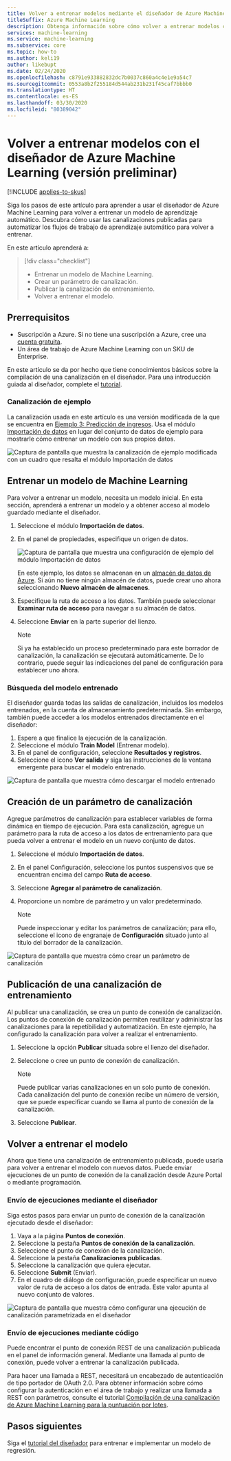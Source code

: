 ```yaml
---
title: Volver a entrenar modelos mediante el diseñador de Azure Machine Learning (versión preliminar)
titleSuffix: Azure Machine Learning
description: Obtenga información sobre cómo volver a entrenar modelos con canalizaciones publicadas en el diseñador de Azure Machine Learning (versión preliminar).
services: machine-learning
ms.service: machine-learning
ms.subservice: core
ms.topic: how-to
ms.author: keli19
author: likebupt
ms.date: 02/24/2020
ms.openlocfilehash: c8791e933882832dc7b0037c860a4c4e1e9a54c7
ms.sourcegitcommit: 0553a8b2f255184d544ab231b231f45caf7bbbb0
ms.translationtype: HT
ms.contentlocale: es-ES
ms.lasthandoff: 03/30/2020
ms.locfileid: "80389042"
---
```

# <a name="retrain-models-with-azure-machine-learning-designer-preview"></a>Volver a entrenar modelos con el diseñador de Azure Machine Learning (versión preliminar)
[!INCLUDE [applies-to-skus](../../includes/aml-applies-to-enterprise-sku.md)]

Siga los pasos de este artículo para aprender a usar el diseñador de Azure Machine Learning para volver a entrenar un modelo de aprendizaje automático. Descubra cómo usar las canalizaciones publicadas para automatizar los flujos de trabajo de aprendizaje automático para volver a entrenar.

En este artículo aprenderá a:

> [!div class="checklist"]
> * Entrenar un modelo de Machine Learning.
> * Crear un parámetro de canalización.
> * Publicar la canalización de entrenamiento.
> * Volver a entrenar el modelo.

## <a name="prerequisites"></a>Prerrequisitos

* Suscripción a Azure. Si no tiene una suscripción a Azure, cree una [cuenta gratuita](https://aka.ms/AMLFree).
* Un área de trabajo de Azure Machine Learning con un SKU de Enterprise.

En este artículo se da por hecho que tiene conocimientos básicos sobre la compilación de una canalización en el diseñador. Para una introducción guiada al diseñador, complete el [tutorial](tutorial-designer-automobile-price-train-score.md). 

### <a name="sample-pipeline"></a>Canalización de ejemplo

La canalización usada en este artículo es una versión modificada de la que se encuentra en [Ejemplo 3: Predicción de ingresos](how-to-designer-sample-classification-predict-income.md). Usa el módulo [Importación de datos](algorithm-module-reference/import-data.md) en lugar del conjunto de datos de ejemplo para mostrarle cómo entrenar un modelo con sus propios datos.

![Captura de pantalla que muestra la canalización de ejemplo modificada con un cuadro que resalta el módulo Importación de datos](./media/how-to-retrain-designer/modified-sample-pipeline.png)

## <a name="train-a-machine-learning-model"></a>Entrenar un modelo de Machine Learning

Para volver a entrenar un modelo, necesita un modelo inicial. En esta sección, aprenderá a entrenar un modelo y a obtener acceso al modelo guardado mediante el diseñador.

1. Seleccione el módulo **Importación de datos**.
1. En el panel de propiedades, especifique un origen de datos.

   ![Captura de pantalla que muestra una configuración de ejemplo del módulo Importación de datos](./media/how-to-retrain-designer/import-data-settings.png)

   En este ejemplo, los datos se almacenan en un [almacén de datos de Azure](how-to-access-data.md). Si aún no tiene ningún almacén de datos, puede crear uno ahora seleccionando **Nuevo almacén de almacenes**.

1. Especifique la ruta de acceso a los datos. También puede seleccionar **Examinar ruta de acceso** para navegar a su almacén de datos. 
1. Seleccione **Enviar** en la parte superior del lienzo.
    
   > [!NOTE]
   > Si ya ha establecido un proceso predeterminado para este borrador de canalización, la canalización se ejecutará automáticamente. De lo contrario, puede seguir las indicaciones del panel de configuración para establecer uno ahora.

### <a name="find-your-trained-model"></a>Búsqueda del modelo entrenado

El diseñador guarda todas las salidas de canalización, incluidos los modelos entrenados, en la cuenta de almacenamiento predeterminada. Sin embargo, también puede acceder a los modelos entrenados directamente en el diseñador:

1. Espere a que finalice la ejecución de la canalización.
1. Seleccione el módulo **Train Model** (Entrenar modelo).
1. En el panel de configuración, seleccione **Resultados y registros**.
1. Seleccione el icono **Ver salida** y siga las instrucciones de la ventana emergente para buscar el modelo entrenado.

![Captura de pantalla que muestra cómo descargar el modelo entrenado](./media/how-to-retrain-designer/trained-model-view-output.png)

## <a name="create-a-pipeline-parameter"></a>Creación de un parámetro de canalización

Agregue parámetros de canalización para establecer variables de forma dinámica en tiempo de ejecución. Para esta canalización, agregue un parámetro para la ruta de acceso a los datos de entrenamiento para que pueda volver a entrenar el modelo en un nuevo conjunto de datos.

1. Seleccione el módulo **Importación de datos**.
1. En el panel Configuración, seleccione los puntos suspensivos que se encuentran encima del campo **Ruta de acceso**.
1. Seleccione **Agregar al parámetro de canalización**.
1. Proporcione un nombre de parámetro y un valor predeterminado.

   > [!NOTE]
   > Puede inspeccionar y editar los parámetros de canalización; para ello, seleccione el icono de engranaje de **Configuración** situado junto al título del borrador de la canalización. 

![Captura de pantalla que muestra cómo crear un parámetro de canalización](media/how-to-retrain-designer/add-pipeline-parameter.png)

## <a name="publish-a-training-pipeline"></a>Publicación de una canalización de entrenamiento

Al publicar una canalización, se crea un punto de conexión de canalización. Los puntos de conexión de canalización permiten reutilizar y administrar las canalizaciones para la repetibilidad y automatización. En este ejemplo, ha configurado la canalización para volver a realizar el entrenamiento.

1. Seleccione la opción **Publicar** situada sobre el lienzo del diseñador.
1. Seleccione o cree un punto de conexión de canalización.

   > [!NOTE]
   > Puede publicar varias canalizaciones en un solo punto de conexión. Cada canalización del punto de conexión recibe un número de versión, que se puede especificar cuando se llama al punto de conexión de la canalización.

1. Seleccione **Publicar**.

## <a name="retrain-your-model"></a>Volver a entrenar el modelo

Ahora que tiene una canalización de entrenamiento publicada, puede usarla para volver a entrenar el modelo con nuevos datos. Puede enviar ejecuciones de un punto de conexión de la canalización desde Azure Portal o mediante programación.

### <a name="submit-runs-by-using-the-designer"></a>Envío de ejecuciones mediante el diseñador

Siga estos pasos para enviar un punto de conexión de la canalización ejecutado desde el diseñador:

1. Vaya a la página **Puntos de conexión**.
1. Seleccione la pestaña **Puntos de conexión de la canalización**.
1. Seleccione el punto de conexión de la canalización.
1. Seleccione la pestaña **Canalizaciones publicadas**.
1. Seleccione la canalización que quiera ejecutar.
1. Seleccione **Submit** (Enviar).
1. En el cuadro de diálogo de configuración, puede especificar un nuevo valor de ruta de acceso a los datos de entrada. Este valor apunta al nuevo conjunto de valores.

![Captura de pantalla que muestra cómo configurar una ejecución de canalización parametrizada en el diseñador](./media/how-to-retrain-designer/published-pipeline-run.png)

### <a name="submit-runs-by-using-code"></a>Envío de ejecuciones mediante código

Puede encontrar el punto de conexión REST de una canalización publicada en el panel de información general. Mediante una llamada al punto de conexión, puede volver a entrenar la canalización publicada.

Para hacer una llamada a REST, necesitará un encabezado de autenticación de tipo portador de OAuth 2.0. Para obtener información sobre cómo configurar la autenticación en el área de trabajo y realizar una llamada a REST con parámetros, consulte el tutorial [Compilación de una canalización de Azure Machine Learning para la puntuación por lotes](tutorial-pipeline-batch-scoring-classification.md#publish-and-run-from-a-rest-endpoint).

## <a name="next-steps"></a>Pasos siguientes

Siga el [tutorial del diseñador](tutorial-designer-automobile-price-train-score.md) para entrenar e implementar un modelo de regresión.
